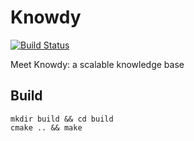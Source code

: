 # Knowdy

[![Build Status](https://travis-ci.org/globbie/knowdy.svg?branch=master)](https://travis-ci.org/globbie/knowdy)

Meet Knowdy: a scalable knowledge base

## Build

    mkdir build && cd build
    cmake .. && make
